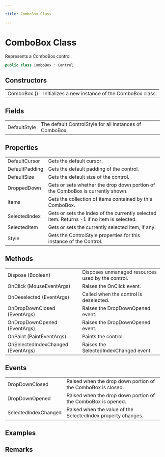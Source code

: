 ```yaml
---

title: ComboBox Class

---
```


# ComboBox Class

Represents a ComboBox control.

```csharp
public class ComboBox : Control 
```

## Constructors

<table>
<tr><td>ComboBox ()</td><td>Initializes a new instance of the ComboBox class.</td></tr>
</table>

## Fields

<table>
<tr><td>DefaultStyle</td><td>The default ControlStyle for all instances of ComboBox.</td></tr>
</table>

## Properties

<table>
<tr><td>DefaultCursor</td><td>Gets the default cursor.</td></tr>
<tr><td>DefaultPadding</td><td>Gets the default padding of the control.</td></tr>
<tr><td>DefaultSize</td><td>Gets the default size of the control.</td></tr>
<tr><td>DroppedDown</td><td>Gets or sets whether the drop down portion of the ComboBox is currently shown.</td></tr>
<tr><td>Items</td><td>Gets the collection of items contained by this ComboBox.</td></tr>
<tr><td>SelectedIndex</td><td>Gets or sets the index of the currently selected item.  Returns -1 if no item is selected.</td></tr>
<tr><td>SelectedItem</td><td>Gets or sets the currently selected item, if any.</td></tr>
<tr><td>Style</td><td>Gets the ControlStyle properties for this instance of the Control.</td></tr>
</table>

## Methods

<table>
<tr><td>Dispose (Boolean)</td><td>Disposes unmanaged resources used by the control.</td></tr>
<tr><td>OnClick (MouseEventArgs)</td><td>Raises the OnClick event.</td></tr>
<tr><td>OnDeselected (EventArgs)</td><td>Called when the control is deselected.</td></tr>
<tr><td>OnDropDownClosed (EventArgs)</td><td>Raises the DropDownOpened event.</td></tr>
<tr><td>OnDropDownOpened (EventArgs)</td><td>Raises the DropDownOpened event.</td></tr>
<tr><td>OnPaint (PaintEventArgs)</td><td>Paints the control.</td></tr>
<tr><td>OnSelectedIndexChanged (EventArgs)</td><td>Raises the SelectedIndexChanged event.</td></tr>
</table>

## Events

<table>
<tr><td>DropDownClosed</td><td>Raised when the drop down portion of the ComboBox is closed.</td></tr>
<tr><td>DropDownOpened</td><td>Raised when the drop down portion of the ComboBox is opened.</td></tr>
<tr><td>SelectedIndexChanged</td><td>Raised when the value of the SelectedIndex property changes.</td></tr>
</table>

<!-- Only change content below this line, anything above this line will be lost when regenerated. -->

## Examples

## Remarks

